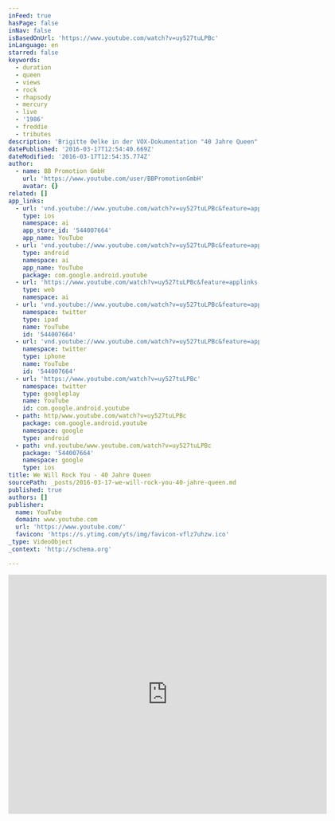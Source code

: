 ```yaml
---
inFeed: true
hasPage: false
inNav: false
isBasedOnUrl: 'https://www.youtube.com/watch?v=uy527tuLPBc'
inLanguage: en
starred: false
keywords:
  - duration
  - queen
  - views
  - rock
  - rhapsody
  - mercury
  - live
  - '1986'
  - freddie
  - tributes
description: 'Brigitte Oelke in der VOX-Dokumentation "40 Jahre Queen"'
datePublished: '2016-03-17T12:54:40.669Z'
dateModified: '2016-03-17T12:54:35.774Z'
author:
  - name: BB Promotion GmbH
    url: 'https://www.youtube.com/user/BBPromotionGmbH'
    avatar: {}
related: []
app_links:
  - url: 'vnd.youtube://www.youtube.com/watch?v=uy527tuLPBc&feature=applinks'
    type: ios
    namespace: ai
    app_store_id: '544007664'
    app_name: YouTube
  - url: 'vnd.youtube://www.youtube.com/watch?v=uy527tuLPBc&feature=applinks'
    type: android
    namespace: ai
    app_name: YouTube
    package: com.google.android.youtube
  - url: 'https://www.youtube.com/watch?v=uy527tuLPBc&feature=applinks'
    type: web
    namespace: ai
  - url: 'vnd.youtube://www.youtube.com/watch?v=uy527tuLPBc&feature=applinks'
    namespace: twitter
    type: ipad
    name: YouTube
    id: '544007664'
  - url: 'vnd.youtube://www.youtube.com/watch?v=uy527tuLPBc&feature=applinks'
    namespace: twitter
    type: iphone
    name: YouTube
    id: '544007664'
  - url: 'https://www.youtube.com/watch?v=uy527tuLPBc'
    namespace: twitter
    type: googleplay
    name: YouTube
    id: com.google.android.youtube
  - path: http/www.youtube.com/watch?v=uy527tuLPBc
    package: com.google.android.youtube
    namespace: google
    type: android
  - path: vnd.youtube/www.youtube.com/watch?v=uy527tuLPBc
    package: '544007664'
    namespace: google
    type: ios
title: We Will Rock You - 40 Jahre Queen
sourcePath: _posts/2016-03-17-we-will-rock-you-40-jahre-queen.md
published: true
authors: []
publisher:
  name: YouTube
  domain: www.youtube.com
  url: 'https://www.youtube.com/'
  favicon: 'https://s.ytimg.com/yts/img/favicon-vflz7uhzw.ico'
_type: VideoObject
_context: 'http://schema.org'

---
```

<iframe src="https://cdn.embedly.com/widgets/media.html?src=https%3A%2F%2Fwww.youtube.com%2Fembed%2Fuy527tuLPBc%3Ffeature%3Doembed&amp;url=https%3A%2F%2Fwww.youtube.com%2Fwatch%3Fv%3Duy527tuLPBc&amp;image=https%3A%2F%2Fi.ytimg.com%2Fvi%2Fuy527tuLPBc%2Fhqdefault.jpg&amp;key=b7d04c9b404c499eba89ee7072e1c4f7&amp;type=text%2Fhtml&amp;schema=youtube" width="640" height="480" scrolling="no" frameborder="0" allowfullscreen="allowfullscreen" style=""></iframe>